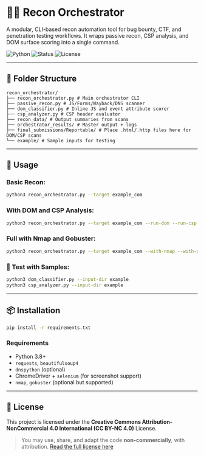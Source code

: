 # 🕵️‍♂️ Recon Orchestrator


A modular, CLI-based recon automation tool for bug bounty, CTF, and penetration testing workflows. It wraps passive recon, CSP analysis, and DOM surface scoring into a single command.


![Python](https://img.shields.io/badge/Python-3.8%2B-blue.svg)
![Status](https://img.shields.io/badge/status-active-brightgreen)
![License](https://img.shields.io/badge/license-CC--BY--NC%204.0-lightgrey)


---


## 📁 Folder Structure
```
recon_orchestrator/
├── recon_orchestrator.py # Main orchestrator CLI
├── passive_recon.py # JS/Forms/Wayback/DNS scanner
├── dom_classifier.py # Inline JS and event attribute scorer
├── csp_analyzer.py # CSP header evaluator
├── recon_data/ # Output summaries from scans
├── orchestrator_results/ # Master output + logs
├── final_submissions/Reportable/ # Place .html/.http files here for DOM/CSP scans
└── example/ # Sample inputs for testing
```


---


## 🚀 Usage
### Basic Recon:
```bash
python3 recon_orchestrator.py --target example_com
```


### With DOM and CSP Analysis:
```bash
python3 recon_orchestrator.py --target example_com --run-dom --run-csp
```


### Full with Nmap and Gobuster:
```bash
python3 recon_orchestrator.py --target example_com --with-nmap --with-gobuster --run-dom --run-csp
```


### 🧪 Test with Samples:
```bash
python3 dom_classifier.py --input-dir example
python3 csp_analyzer.py --input-dir example
```


---


## 📦 Installation
```bash
pip install -r requirements.txt
```


### Requirements
- Python 3.8+
- `requests`, `beautifulsoup4`
- `dnspython` (optional)
- ChromeDriver + `selenium` (for screenshot support)
- `nmap`, `gobuster` (optional but supported)


---


## 🔐 License
This project is licensed under the **Creative Commons Attribution-NonCommercial 4.0 International (CC BY-NC 4.0)** License.


> You may use, share, and adapt the code **non-commercially**, with attribution.
> [Read the full license here](https://creativecommons.org/licenses/by-nc/4.0/)
